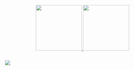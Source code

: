 
<div align="center">
  <a href="https://github.com/gabrielilb">
  <img height="150em" src="https://github-readme-stats.vercel.app/api?username=gabrielilb&show_icons=true&include_all_commits=true&theme=dark&count_private=true"/>
  <img height="150em" src="https://github-readme-stats.vercel.app/api/top-langs/?username=gabrielilb&langs_count=7&theme=dark"/>
</div>

##

<div align="left">
  <a href="https://www.linkedin.com/in/gabrieli-brutscher/" target="_blank"><img src="https://img.shields.io/badge/-LinkedIn-%230077B5?style=for-the-badge&logo=linkedin&logoColor=white" target="_blank"></a> 
</div>

